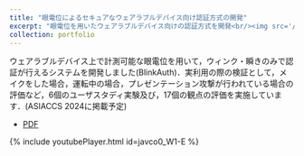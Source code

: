 ```yaml
---
title: "眼電位によるセキュアなウェアラブルデバイス向け認証方式の開発"
excerpt: "眼電位を用いたウェアラブルデバイス向けの認証方式を開発<br/><img src='/images/eog-workflow.png'>"
collection: portfolio
---
```


ウェアラブルデバイス上で計測可能な眼電位を用いて，ウィンク・瞬きのみで認証が行えるシステムを開発しました(BlinkAuth)．実利用の際の検証として，メイクをした場合，運転中の場合，プレゼンテーション攻撃が行われている場合の評価など，6個のユーザスタディ実験及び，17個の観点の評価を実施しています．(ASIACCS 2024に掲載予定)

- [PDF](EOG-paper.pdf)

{% include youtubePlayer.html id=javco0_W1-E %}